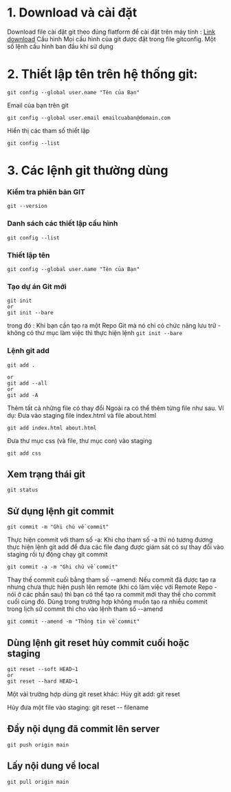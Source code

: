 # 1. Download và cài đặt
Download file cài đặt  git theo đúng flatform để cài đặt trên máy tính : [Link download](https://git-scm.com/download/win)
Cấu hình
Mọi cấu hình của git được đặt trong file gitconfig. Một số lệnh cấu hình ban đầu khi sử dụng
# 2. Thiết lập tên trên hệ thống git:
```
git config --global user.name "Tên của Bạn"
```

Email của bạn trên git
```
git config --global user.email emailcuaban@domain.com
```

Hiển thị các tham số thiết lập
```
git config --list
```

# 3. Các lệnh git thường dùng
### Kiểm tra phiên bản GIT
```
git --version
```

### Danh sách các thiết lập cấu hình
```
git config --list
```

### Thiết lập tên
```
git config --global user.name "Tên của Bạn"
```

### Tạo dự án Git mới
```
git init
or
git init --bare
```
trong đó :
Khi bạn cần tạo ra một Repo Git mà nó chỉ có chức năng lưu trữ - không có thư mục làm việc thì thực hiện lệnh ```git init --bare```


### Lệnh git add
```
git add .

or
git add --all
or
git add -A
```
Thêm tất cả những file có thay đổi
Ngoài ra có thể thêm từng file như sau.
Ví dụ: Đưa vào staging file index.html và file about.html
```
git add index.html about.html
```
Đưa thư mục css (và file, thư mục con) vào staging
```
git add css
```
## Xem trạng thái git
```
git status
```


## Sử dụng lệnh git commit
```
git commit -m "Ghi chú về commit"
```

Thực hiện commit với tham số -a:  Khi cho tham số -a thì nó tương đương thực hiện lệnh git add để đưa các file đang được giám sát có sự thay đổi vào staging rồi tự động chạy git commit
```
git commit -a -m "Ghi chú về commit"
```

Thay thế commit cuối bằng tham số --amend: Nếu commit đã được tạo ra nhưng chưa thực hiện push lên remote (khi có làm việc với Remote Repo - nói ở các phần sau) thì bạn có thể tạo ra commit mới thay thế cho commit cuối cùng đó. Dùng trong trường hợp không muốn tạo ra nhiều commit trong lịch sử commit thì cho vào lệnh tham số --amend
```
git commit --amend -m "Thông tin về commit"
```

## Dùng lệnh git reset hủy commit cuối hoặc staging

```
git reset --soft HEAD~1
or
git reset --hard HEAD~1
```



Một vài trường hợp dùng git reset khác:
Hủy git add:
git reset

Hủy đưa một file vào staging:
git reset -- filename
## Đẩy nội dụng đã commit lên server
```
git push origin main
```
## Lấy nội dung về local
```
git pull origin main
```